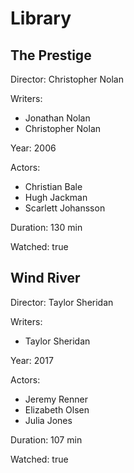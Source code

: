 # Library

## The Prestige

Director: Christopher Nolan

Writers:

- Jonathan Nolan
- Christopher Nolan

Year: 2006

Actors:

- Christian Bale
- Hugh Jackman
- Scarlett Johansson

Duration: 130 min

Watched: true

## Wind River

Director: Taylor Sheridan

Writers:

- Taylor Sheridan

Year: 2017

Actors:
- Jeremy Renner
- Elizabeth Olsen
- Julia Jones

Duration: 107 min

Watched: true
